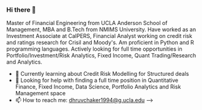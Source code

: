 ### Hi there 👋

Master of Financial Engineering from UCLA Anderson School of Management, MBA and B.Tech from NMIMS University. Have worked as an Investment Associate at CalPERS, Financial Analyst working on credit risk and ratings research for Crisil and Moody's. Am proficient in Python and R programming languages. Actively looking for full time opportunities in Portfolio/Investment/Risk Analytics, Fixed Income, Quant Trading/Research and Analytics. 

- 🌱 Currently learning about Credit Risk Modelling for Structured deals
- 🤔 Looking for help with finding a full time position in Quantitative Finance, Fixed Income, Data Science, Portfolio Analytics and Risk Management space
- 📫 How to reach me: dhruvchaker1994@g.ucla.edu
-->
